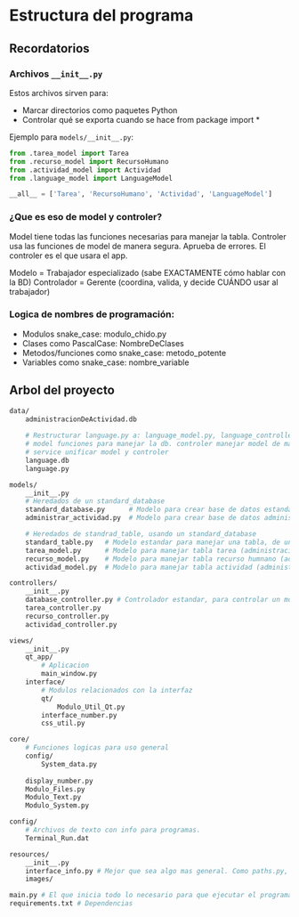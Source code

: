 # Estructura del programa

## Recordatorios
### Archivos ```__init__.py```
Estos archivos sirven para:
- Marcar directorios como paquetes Python
- Controlar qué se exporta cuando se hace from package import *

Ejemplo para ```models/__init__.py```:
```python
from .tarea_model import Tarea
from .recurso_model import RecursoHumano
from .actividad_model import Actividad
from .language_model import LanguageModel

__all__ = ['Tarea', 'RecursoHumano', 'Actividad', 'LanguageModel']
```

### ¿Que es eso de model y controler?
Model tiene todas las funciones necesarias para manejar la tabla.
Controler usa las funciones de model de manera segura. Aprueba de errores. El controler es el que usara el app.

Modelo = Trabajador especializado (sabe EXACTAMENTE cómo hablar con la BD)
Controlador = Gerente (coordina, valida, y decide CUÁNDO usar al trabajador)

### Logica de nombres de programación:
- Modulos snake_case: modulo_chido.py
- Clases como PascalCase: NombreDeClases
- Metodos/funciones como snake_case: metodo_potente
- Variables como snake_case: nombre_variable




## Arbol del proyecto
```bash
data/
    administracionDeActividad.db
    
    # Restructurar language.py a: language_model.py, language_controller.py, language_service.py
    # model funciones para manejar la db. controler manejar model de manera segura. 
    # service unificar model y controler
    language.db
    language.py

models/
    __init__.py
    # Heredados de un standard_database
    standard_database.py      # Modelo para crear base de datos estandar
    administrar_actividad.py  # Modelo para crear base de datos administracionDeActividad

    # Heredados de standrad_table, usando un standard_database
    standard_table.py   # Modelo estandar para manejar una tabla, de una base de datos. Usando StandardDataBase()
    tarea_model.py      # Modelo para manejar tabla tarea (administracionDeActividad)
    recurso_model.py    # Modelo para manejar tabla recurso humnano (administracionDeActividad)
    actividad_model.py  # Modelo para manejar tabla actividad (administracionDeActividad)

controllers/
    __init__.py
    database_controller.py # Controlador estandar, para controlar un modelo StandardDataBase
    tarea_controller.py
    recurso_controller.py
    actividad_controller.py

views/
    __init__.py
    qt_app/
        # Aplicacion
        main_window.py
    interface/
        # Modulos relacionados con la interfaz
        qt/
            Modulo_Util_Qt.py
        interface_number.py
        css_util.py

core/
    # Funciones logicas para uso general
    config/
        System_data.py
    
    display_number.py
    Modulo_Files.py
    Modulo_Text.py
    Modulo_System.py

config/
    # Archivos de texto con info para programas.
    Terminal_Run.dat

resources/
    __init__.py
    interface_info.py # Mejor que sea algo mas general. Como paths.py, Con la ruta de todo lo que este aca.
    images/

main.py # El que inicia todo lo necesario para que ejecutar el programa.
requirements.txt # Dependencias
```